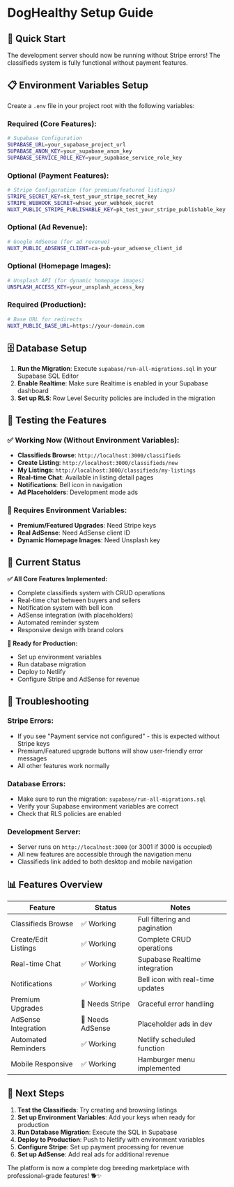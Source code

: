 # DogHealthy Setup Guide

## 🚀 Quick Start

The development server should now be running without Stripe errors! The classifieds system is fully functional without payment features.

## 📋 Environment Variables Setup

Create a `.env` file in your project root with the following variables:

### Required (Core Features):
```bash
# Supabase Configuration
SUPABASE_URL=your_supabase_project_url
SUPABASE_ANON_KEY=your_supabase_anon_key
SUPABASE_SERVICE_ROLE_KEY=your_supabase_service_role_key
```

### Optional (Payment Features):
```bash
# Stripe Configuration (for premium/featured listings)
STRIPE_SECRET_KEY=sk_test_your_stripe_secret_key
STRIPE_WEBHOOK_SECRET=whsec_your_webhook_secret
NUXT_PUBLIC_STRIPE_PUBLISHABLE_KEY=pk_test_your_stripe_publishable_key
```

### Optional (Ad Revenue):
```bash
# Google AdSense (for ad revenue)
NUXT_PUBLIC_ADSENSE_CLIENT=ca-pub-your_adsense_client_id
```

### Optional (Homepage Images):
```bash
# Unsplash API (for dynamic homepage images)
UNSPLASH_ACCESS_KEY=your_unsplash_access_key
```

### Required (Production):
```bash
# Base URL for redirects
NUXT_PUBLIC_BASE_URL=https://your-domain.com
```

## 🗄️ Database Setup

1. **Run the Migration**: Execute `supabase/run-all-migrations.sql` in your Supabase SQL Editor
2. **Enable Realtime**: Make sure Realtime is enabled in your Supabase dashboard
3. **Set up RLS**: Row Level Security policies are included in the migration

## 🧪 Testing the Features

### ✅ Working Now (Without Environment Variables):
- **Classifieds Browse**: `http://localhost:3000/classifieds`
- **Create Listing**: `http://localhost:3000/classifieds/new`
- **My Listings**: `http://localhost:3000/classifieds/my-listings`
- **Real-time Chat**: Available in listing detail pages
- **Notifications**: Bell icon in navigation
- **Ad Placeholders**: Development mode ads

### 🔧 Requires Environment Variables:
- **Premium/Featured Upgrades**: Need Stripe keys
- **Real AdSense**: Need AdSense client ID
- **Dynamic Homepage Images**: Need Unsplash key

## 🎯 Current Status

**✅ All Core Features Implemented:**
- Complete classifieds system with CRUD operations
- Real-time chat between buyers and sellers
- Notification system with bell icon
- AdSense integration (with placeholders)
- Automated reminder system
- Responsive design with brand colors

**🚀 Ready for Production:**
- Set up environment variables
- Run database migration
- Deploy to Netlify
- Configure Stripe and AdSense for revenue

## 🔧 Troubleshooting

### Stripe Errors:
- If you see "Payment service not configured" - this is expected without Stripe keys
- Premium/Featured upgrade buttons will show user-friendly error messages
- All other features work normally

### Database Errors:
- Make sure to run the migration: `supabase/run-all-migrations.sql`
- Verify your Supabase environment variables are correct
- Check that RLS policies are enabled

### Development Server:
- Server runs on `http://localhost:3000` (or 3001 if 3000 is occupied)
- All new features are accessible through the navigation menu
- Classifieds link added to both desktop and mobile navigation

## 📊 Features Overview

| Feature | Status | Notes |
|---------|--------|-------|
| Classifieds Browse | ✅ Working | Full filtering and pagination |
| Create/Edit Listings | ✅ Working | Complete CRUD operations |
| Real-time Chat | ✅ Working | Supabase Realtime integration |
| Notifications | ✅ Working | Bell icon with real-time updates |
| Premium Upgrades | 🔧 Needs Stripe | Graceful error handling |
| AdSense Integration | 🔧 Needs AdSense | Placeholder ads in dev |
| Automated Reminders | ✅ Working | Netlify scheduled function |
| Mobile Responsive | ✅ Working | Hamburger menu implemented |

## 🎉 Next Steps

1. **Test the Classifieds**: Try creating and browsing listings
2. **Set up Environment Variables**: Add your keys when ready for production
3. **Run Database Migration**: Execute the SQL in Supabase
4. **Deploy to Production**: Push to Netlify with environment variables
5. **Configure Stripe**: Set up payment processing for revenue
6. **Set up AdSense**: Add real ads for additional revenue

The platform is now a complete dog breeding marketplace with professional-grade features! 🐕✨
